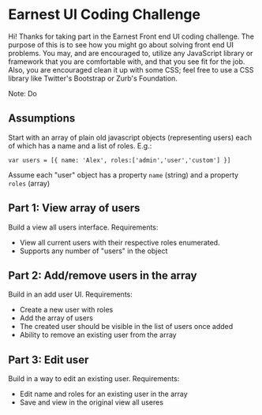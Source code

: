 # Earnest UI Coding Challenge

Hi!  Thanks for taking part in the Earnest Front end UI coding challenge.  The purpose of this is to see how you might go about solving front end UI problems. You may, and are encouraged to, utilize any JavaScript library or framework that you are comfortable with, and that you see fit for the job. Also, you are encouraged clean it up with some CSS; feel free to use a CSS library like Twitter's Bootstrap or Zurb's Foundation.

Note: Do

## Assumptions
Start with an array of plain old javascript objects (representing users) each of which has a name and a list of roles. E.g.:
```
var users = [{ name: 'Alex', roles:['admin','user','custom'] }]
```
Assume each "user" object has a property `name` (string)  and a property `roles` (array)


## Part 1: View array of users
Build a view all users interface. 
Requirements:

- View all current users with their respective roles enumerated.
- Supports any number of "users" in the object

## Part 2: Add/remove users in the array
Build in an add user UI.
Requirements:

- Create a new user with roles
- Add the array of users
- The created user should be visible in the list of users once added
- Ability to remove an existing user from the array

## Part 3: Edit user
Build in a way to edit an existing user.
Requirements:

- Edit name and roles for an existing user in the array
- Save and view in the original view all useres





